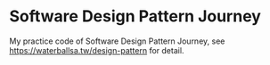 # Software Design Pattern Journey

My practice code of Software Design Pattern Journey, see <https://waterballsa.tw/design-pattern> for detail.
